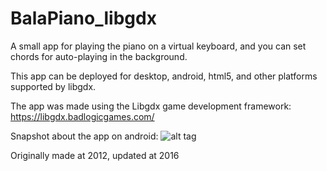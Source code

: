 # BalaPiano_libgdx
A small app for playing the piano on a virtual keyboard, and you can set chords for auto-playing in the background.

This app can be deployed for desktop, android, html5, and other platforms supported by libgdx.

The app was made using the Libgdx game development framework:
https://libgdx.badlogicgames.com/

Snapshot about the app on android:
![alt tag](https://cloud.githubusercontent.com/assets/3685997/15273337/8031af7a-1a95-11e6-9d90-78c2e8906b10.png)

Originally made at 2012, updated at 2016
